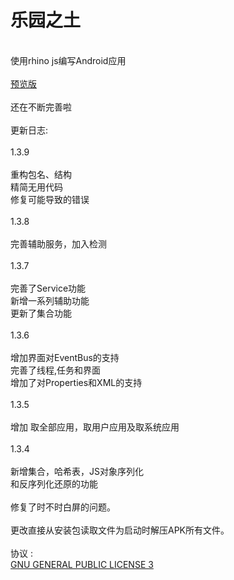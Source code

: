 # 乐园之土

<br />使用rhino js编写Android应用
<br />
<br />[预览版](./乐园之土.apk)
<br />
<br />还在不断完善啦
<br />
<br />更新日志:
<br />
<br />1.3.9
<br />
<br />重构包名、结构
<br />精简无用代码
<br />修复可能导致的错误
<br />
<br />1.3.8
<br />
<br />完善辅助服务，加入检测
<br />
<br />1.3.7
<br />
<br />完善了Service功能
<br />新增一系列辅助功能
<br />更新了集合功能
<br />
<br />1.3.6
<br />
<br />增加界面对EventBus的支持
<br />完善了线程,任务和界面 
<br />增加了对Properties和XML的支持 
<br />
<br />1.3.5 
<br />
<br />增加 取全部应用，取用户应用及取系统应用 
<br />
<br />1.3.4 
<br />
<br />新增集合，哈希表，JS对象序列化 
<br />和反序列化还原的功能 
<br />
<br />修复了时不时白屏的问题。 
<br />
<br />更改直接从安装包读取文件为启动时解压APK所有文件。 
<br />
<br /> 协议 :
<br />[GNU GENERAL PUBLIC LICENSE 3](./LICENSE)